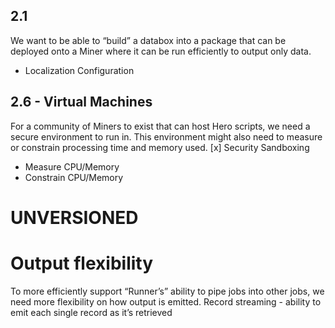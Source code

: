## 2.1
We want to be able to “build” a databox into a package that can be deployed onto a Miner where it can be run efficiently to output only data.
- Localization Configuration 

## 2.6 - Virtual Machines
For a community of Miners to exist that can host Hero scripts, we need a secure environment to run in. This environment might also need to measure or constrain processing time and memory used.
[x] Security Sandboxing
- Measure CPU/Memory
- Constrain CPU/Memory


# UNVERSIONED

# Output flexibility
To more efficiently support “Runner’s” ability to pipe jobs into other jobs, we need more flexibility on how output is emitted.
Record streaming - ability to emit each single record as it’s retrieved
